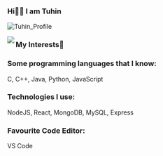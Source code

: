 ### Hi👋🏼 I am Tuhin

![Tuhin_Profile](https://user-images.githubusercontent.com/66861616/134353949-cf8ef8d0-ba22-47fe-877d-e73c7991729a.png)

<image align="left" src="https://user-images.githubusercontent.com/66861616/134354624-a9f333e9-76e7-435e-8dbd-b67688d714ae.gif"/>

### My Interests🤗
### Some programming languages that I know:
C, C++, Java, Python, JavaScript

### Technologies I use:
NodeJS, React, MongoDB, MySQL, Express

### Favourite Code Editor:
VS Code
